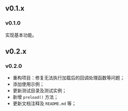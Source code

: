 ## v0.1.x

### v0.1.0

实现基本功能。

## v0.2.x

### v0.2.0

- 重构项目：修复无法执行加载后的回调处理函数等问题；
- 添加使用示例；
- 更新测试目录及测试实例；
- 新增 `preload()` 方法；
- 更新文档注释及 `README.md` 等；